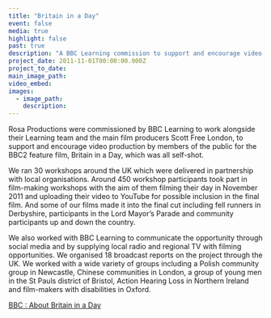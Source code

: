 ```yaml
---
title: "Britain in a Day"
event: false
media: true
highlight: false
past: true
description: "A BBC Learning commission to support and encourage video production by members of the public for the BBC2 feature film, Britain in a Day."
project_date: 2011-11-01T00:00:00.000Z
project_to_date:
main_image_path:
video_embed:
images:
  - image_path:
    description:
---
```

Rosa Productions were commissioned by BBC Learning to work alongside their Learning
team and the main film producers Scott Free London, to support and encourage video production
by members of the public for the BBC2 feature film, Britain in a Day, which was all self-shot.

We ran 30 workshops around the UK which were delivered in partnership with local organisations.
Around 450 workshop participants took part in film-making workshops with the aim of them filming
their day in November 2011 and uploading their video to YouTube for possible inclusion in the final film.
And some of our films made it into the final cut including fell runners in Derbyshire,
participants in the Lord Mayor’s Parade and community participants up and down the country.

We also worked with BBC Learning to communicate the opportunity through social media and by
supplying local radio and regional TV with filming opportunities.  We organised 18 broadcast
reports on the project through the UK. We worked with a wide variety of groups including a Polish 
community group in Newcastle, Chinese communities in London, a group of young men in the 
St Pauls district of Bristol, Action Hearing Loss in Northern Ireland and film-makers with disabilities in Oxford.

[BBC : About Britain in a Day](http://www.bbc.co.uk/programmes/articles/wdmRbs8gkPM8xCjnlPq866/about-britain-in-a-day)